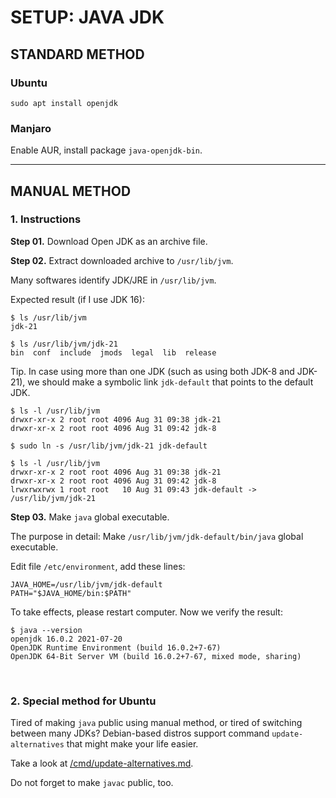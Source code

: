 # SETUP: JAVA JDK

## STANDARD METHOD

### Ubuntu

```shell
sudo apt install openjdk
```

### Manjaro

Enable AUR, install package `java-openjdk-bin`.

---

## MANUAL METHOD

### 1. Instructions

**Step 01.** Download Open JDK as an archive file.

**Step 02.** Extract downloaded archive to `/usr/lib/jvm`.

Many softwares identify JDK/JRE in `/usr/lib/jvm`.

Expected result (if I use JDK 16):

```shell
$ ls /usr/lib/jvm
jdk-21

$ ls /usr/lib/jvm/jdk-21
bin  conf  include  jmods  legal  lib  release
```

Tip. In case using more than one JDK (such as using both JDK-8 and JDK-21), we should make a symbolic link `jdk-default` that points to the default JDK.

```shell
$ ls -l /usr/lib/jvm
drwxr-xr-x 2 root root 4096 Aug 31 09:38 jdk-21
drwxr-xr-x 2 root root 4096 Aug 31 09:42 jdk-8

$ sudo ln -s /usr/lib/jvm/jdk-21 jdk-default

$ ls -l /usr/lib/jvm
drwxr-xr-x 2 root root 4096 Aug 31 09:38 jdk-21
drwxr-xr-x 2 root root 4096 Aug 31 09:42 jdk-8
lrwxrwxrwx 1 root root   10 Aug 31 09:43 jdk-default -> /usr/lib/jvm/jdk-21
```

**Step 03.** Make `java` global executable.

The purpose in detail: Make `/usr/lib/jvm/jdk-default/bin/java` global executable.

Edit file `/etc/environment`, add these lines:

```text
JAVA_HOME=/usr/lib/jvm/jdk-default
PATH="$JAVA_HOME/bin:$PATH"
```

To take effects, please restart computer. Now we verify the result:

```shell
$ java --version
openjdk 16.0.2 2021-07-20
OpenJDK Runtime Environment (build 16.0.2+7-67)
OpenJDK 64-Bit Server VM (build 16.0.2+7-67, mixed mode, sharing)
```

&nbsp;

### 2. Special method for Ubuntu

Tired of making `java` public using manual method, or tired of switching between many JDKs? Debian-based distros support command `update-alternatives` that might make your life easier.

Take a look at [/cmd/update-alternatives.md](/cmd/update-alternatives.md).

Do not forget to make `javac` public, too.
